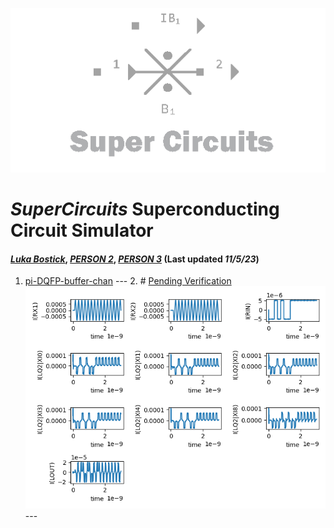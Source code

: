 ![](/img/external_image.png)

# *SuperCircuits* Superconducting Circuit Simulator
#### *[Luka Bostick](https:/ithub.com/LukaBostick)*, *[PERSON 2](https://thub.com/Person2)*, *[PERSON 3](https:/g/hub.com/Person3)* (Last updated *11/5/23*)

1. [pi-DQFP-buffer-chan](/imulation/pi_DQFP_buffer_chan.md)
        ---
        2. # [Pending Verification]()
        ![](/img/ex_pi_DQFP_buffer_chan_figure.png)
        ---